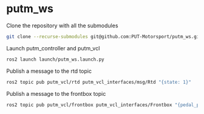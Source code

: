 # putm_ws

Clone the repository with all the submodules
```bash
git clone --recurse-submodules git@github.com:PUT-Motorsport/putm_ws.git
```

Launch putm_controller and putm_vcl
```bash
ros2 launch launch/putm_ws.launch.py
```

Publish a message to the rtd topic
```bash
ros2 topic pub putm_vcl/rtd putm_vcl_interfaces/msg/Rtd "{state: 1}"
```

Publish a message to the frontbox topic
```bash
ros2 topic pub putm_vcl/frontbox putm_vcl_interfaces/Frontbox "{pedal_position: 0.5}"
```
